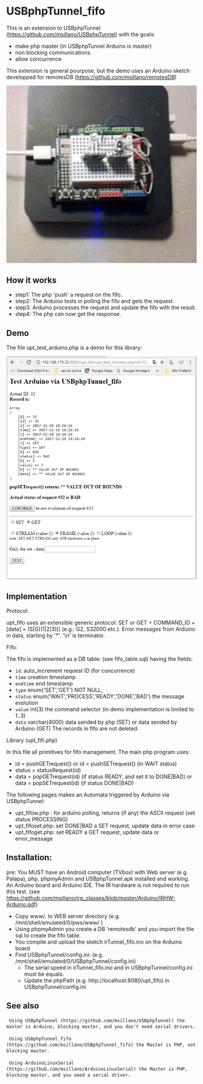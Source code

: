 # USBphpTunnel_fifo

 This is an extension to USBphpTunnel (https://github.com/msillano/USBphpTunnel) with the goals:
  - make php master (in USBphpTunnel Arduino is master)
  - non blocking communications.
  - allow concurrence
    
 This extension is general pourpose, but the demo uses an Arduino sketch developped for remotesDB (https://github.com/msillano/remotesDB)
 
 ![MXQ and Arduino](./img/arduino.jpg)
 
## How it works
 - step1: The php 'push' a request on the fifo.
 - step2: The Arduino tests in polling the fifo and gets the request.
 - step3: Arduino processes the request and update the fifo with the result.
 - step4: The php can now get the response.
 
## Demo 
 The file upt_test_arduino.php is a demo for this library:
 
 ![demo sreenshot](./img/2017-12-18.193137.shot.png)
 
## Implementation
 
 Protocol:
 
   upt_fifo uses an extensible generic protocol: SET or GET + COMMAND_ID + [data] = (S|G)(1|2|3)[<ascii data>]
   (e.g.: G2, S32000 etc.). Error messages from Arduino in data, starting by '*'. '\n' is terminator.
 
 Fifo:
 
 The fifo is implemented as a DB table: (see fifo_table.sql) having the fields:
  - `id`:  auto_increment request ID (for concurrence)
  - `time` creation timestamp 
  -  `endtime` end timestamp 
  -  `type` enum('SET','GET') NOT NULL,
  - `status` enum('WAIT','PROCESS','READY','DONE','BAD') the message evolution
  - `value` int(3) the command selector (in demo implementation is limited to 1..3)
  - `data` varchar(4000) data sended by php (SET) or data sended by Arduino (GET)
   The records in fifo are not deleted.
   
 Library  (upt_fifi.php)

 In this file all primitives for fifo management. The main php program uses: 
   - id = pushGETrequest() or id = pushSETrequest()  (in WAIT status)
   - status = statusRequest(id)
   - data = popGETrequest(id) (if status READY, and set it to DONE|BAD) or data = popSETrequest(id) (if status DONE|BAD)

The following pages makes an Automata triggered by Arduino via USBphpTunnel:
  - upt_fifow.php : for arduino polling, returns (if any) the ASCII request (set status PROCESSING)
  - upt_fifoset.php: set DONE|BAD a SET request, update data in error case 
  - upt_fifoget.php: set READY a GET request, update data or error_message
 
      
## Installation:
pre: You MUST have an Android computer (TVbox) with Web server (e.g. Palapa), php, phpmyAdmin
     and USBphpTunnel.apk installed and working. 
     An Arduino board and Arduino IDE. The IR hardware is not required to run this test.
     (see https://github.com/msillano/irp_classes/blob/master/Arduino/IRHW-Arduino.pdf)
     
-  Copy www/*.* to WEB server directory  (e.g. /mnt/shell/emulated/0/pws/www/ )
-  Using phpmyAdmin you create a DB 'remotesdb' and you import the file sql to create the fifo table.
-  You compile and upload the sketch irTunnel_fifo.ino on the Arduino board
-  Find USBphpTunnel/config.ini:  (e.g. /mnt/shell/emulated/0/USBphpTunnel/config.ini)
      -  The serial speed in irTunnel_fifo.ino and in USBphpTunnel/config.ini must be equals.
      -  Update the phpPath (e.g. http\://localhost\:8080/upt_fifo) in USBphpTunnel/config.ini 
      
  ## See also

     Using USBphpTunnel (https://github.com/msillano/USBphpTunnel) the master is Arduino, blocking master, and you don't need serial drivers.
      
     Using USBphpTunnel_fifo (https://github.com/msillano/USBphpTunnel_fifo) the Master is PHP, not blocking master.
     
     Using ArduinoLinuxSerial (https://github.com/msillano/ArduinoLinuxSerial) the Master is PHP, blocking master, and you need a serial driver.
      
      

